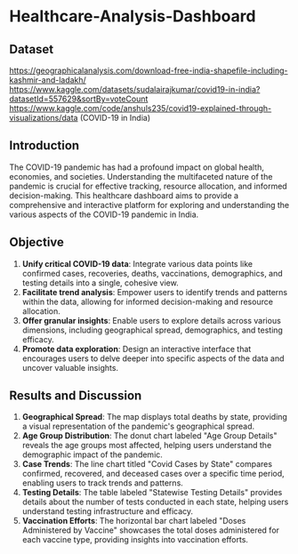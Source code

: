 # Healthcare-Analysis-Dashboard

## Dataset

https://geographicalanalysis.com/download-free-india-shapefile-including-kashmir-and-ladakh/
https://www.kaggle.com/datasets/sudalairajkumar/covid19-in-india?datasetId=557629&sortBy=voteCount
https://www.kaggle.com/code/anshuls235/covid19-explained-through-visualizations/data
(COVID-19 in India)



## Introduction

The COVID-19 pandemic has had a profound impact on global health, economies, and societies. Understanding the multifaceted nature of the pandemic is crucial for effective tracking, resource allocation, and informed decision-making. This healthcare dashboard aims to provide a comprehensive and interactive platform for exploring and understanding the various aspects of the COVID-19 pandemic in India.



## Objective

1. **Unify critical COVID-19 data**: Integrate various data points like confirmed cases, recoveries, deaths, vaccinations, demographics, and testing details into a single, cohesive view.
2. **Facilitate trend analysis**: Empower users to identify trends and patterns within the data, allowing for informed decision-making and resource allocation.
3. **Offer granular insights**: Enable users to explore details across various dimensions, including geographical spread, demographics, and testing efficacy.
4. **Promote data exploration**: Design an interactive interface that encourages users to delve deeper into specific aspects of the data and uncover valuable insights.



## Results and Discussion

1. **Geographical Spread**: The map displays total deaths by state, providing a visual representation of the pandemic's geographical spread.
2. **Age Group Distribution**: The donut chart labeled "Age Group Details" reveals the age groups most affected, helping users understand the demographic impact of the pandemic.
3. **Case Trends**: The line chart titled "Covid Cases by State" compares confirmed, recovered, and deceased cases over a specific time period, enabling users to track trends and patterns.
4. **Testing Details**: The table labeled "Statewise Testing Details" provides details about the number of tests conducted in each state, helping users understand testing infrastructure and efficacy.
5. **Vaccination Efforts**: The horizontal bar chart labeled "Doses Administered by Vaccine" showcases the total doses administered for each vaccine type, providing insights into vaccination efforts.
